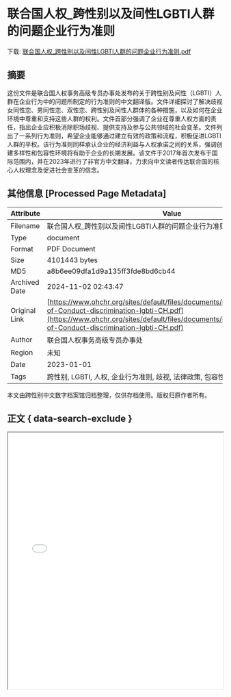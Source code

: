 # 联合国人权_跨性别以及间性LGBTI人群的问题企业行为准则

<!-- tcd_download_link -->
下载: [联合国人权_跨性别以及间性LGBTI人群的问题企业行为准则.pdf](联合国人权_跨性别以及间性LGBTI人群的问题企业行为准则.pdf)
<!-- tcd_download_link_end -->

## 摘要

<!-- tcd_abstract -->
这份文件是联合国人权事务高级专员办事处发布的关于跨性别及间性（LGBTI）人群在企业行为中的问题所制定的行为准则的中文翻译版。文件详细探讨了解决歧视女同性恋、男同性恋、双性恋、跨性别及间性人群体的各种措施，以及如何在企业环境中尊重和支持这些人群的权利。文件首部分强调了企业在尊重人权方面的责任，指出企业应积极消除职场歧视、提供支持及参与公共领域的社会变革。文件列出了一系列行为准则，希望企业能够通过建立有效的政策和流程，积极促进LGBTI人群的平权。该行为准则同样承认企业的经济利益与人权承诺之间的关系，强调创建多样性和包容性环境将有助于企业的长期发展。该文件于2017年首次发布于国际范围内，并在2023年进行了非官方中文翻译，力求向中文读者传达联合国的核心人权理念及促进社会变革的信念。

<!-- tcd_abstract_end -->

## 其他信息 [Processed Page Metadata]

| Attribute       | Value                                  |
|-----------------|----------------------------------------|
| Filename        | 联合国人权_跨性别以及间性LGBTI人群的问题企业行为准则.pdf                             |
| Type            | document                                 |
| Format          | PDF Document                               |
| Size            | 4101443 bytes                           |
| MD5             | a8b6ee09dfa1d9a135ff3fde8bd6cb44                                  |
| Archived Date   | 2024-11-02 02:43:47                             |
| Original Link   | [https://www.ohchr.org/sites/default/files/documents/issues/lgbt/Standards-of-Conduct-discrimination-lgbti-CH.pdf](https://www.ohchr.org/sites/default/files/documents/issues/lgbt/Standards-of-Conduct-discrimination-lgbti-CH.pdf)                         |
| Author          | 联合国人权事务高级专员办事处                               |
| Region          | 未知                               |
| Date            | 2023-01-01                                 |
| Tags            | 跨性别, LGBTI, 人权, 企业行为准则, 歧视, 法律政策, 包容性, 社会变革                                 |

本文由跨性别中文数字档案馆归档整理，仅供存档使用。版权归原作者所有。


## 正文 { data-search-exclude }

<!-- tcd_main_text -->
<iframe src="../联合国人权_跨性别以及间性LGBTI人群的问题企业行为准则.pdf" width="100%" height="600px">
    <p>无法显示PDF，请下载查看。</p>
</iframe>
<!-- tcd_main_text_end -->

